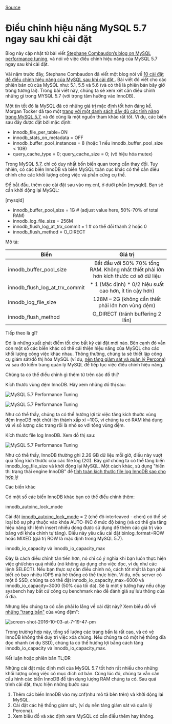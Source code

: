[Source](https://www.percona.com/blog/2016/10/12/mysql-5-7-performance-tuning-immediately-after-installation/ "Permalink to MySQL 5.7 Performance Tuning Immediately After Installation")

# Điều chỉnh hiệu năng MySQL 5.7 ngay sau khi cài đặt
Blog này cập nhật từ bài viết [Stephane Combaudon’s blog on MySQL performance tuning][1], và nói về việc điều chỉnh hiệu năng của MySQL 5.7 ngay sau khi cài đặt.

Vài năm trước đây, Stephane Combaudon đã viết một blog nói về [10 cài đặt để điều chỉnh hiệu năng của MySQL sau khi cài đặt ][1]. Bài viết đó viết cho các phiên bản cũ của MySQL như: 5.1, 5.5 và 5.6 (và có thể là phiên bản bây giờ trong tương lai). Trong bài viết này, chúng ta sẽ xem xét cần điều chỉnh những gì trong MYSQL 5.7 (với trọng tâm hướng vào InnoDB).

Một tin tốt đó là MySQL đã có những giá trị mặc định tốt hơn đáng kể. Morgan Tocker đã tạo một [trang với một danh sách đầy đủ các tính năng trong MySQL 5.7][2], và đó cũng là một nguồn tham khảo rất tốt. Ví dụ, các biến sau đây được đặt bởi mặc định:

- innodb_file_per_table=ON
- innodb_stats_on_metadata = OFF
- innodb_buffer_pool_instances = 8 (hoặc 1 nếu innodb_buffer_pool_size < 1GB)
- query_cache_type = 0; query_cache_size = 0; (vô hiệu hóa mutex)


Trong MySQL 5.7. chỉ có duy nhất bốn biến quan trong cần thay đổi. Tuy nhiên, có các biến InnoDB và biến MySQL toàn cục khác có thể cần điều chỉnh cho các khối lượng công việc và phần cứng cụ thể.

Để bắt đầu, thêm các cài đặt sau vào my.cnf, ở dưới phần [mysqld]. Bạn sẽ cần khởi động lại MySQL:

[mysqld] 
- innodb_buffer_pool_size = 1G # (adjust value here, 50%-70% of total RAM)
- innodb_log_file_size = 256M 
- innodb_flush_log_at_trx_commit = 1 # có thể đổi thành 2 hoặc 0 
- innodb_flush_method = O_DIRECT

Mô tả:

| Biến |  Giá trị | 
| ------------- |:-------------:| 
| innodb_buffer_pool_size |  Bắt đầu với 50% 70% tổng RAM. Không nhất thiết phải lớn hơn kích thước cơ sở dữ liệu|  
| innodb_flush_log_at_trx_commit | * 1   (Mặc định) * 0/2 hiệu suất cao hơn, ít tin cậy hơn)|  
| innodb_log_file_size |  128M – 2G (không cần thiết phải lớn hơn vùng đệm) |  
| innodb_flush_method |  O_DIRECT (tránh buffering 2 lần) | 

 

Tiếp theo là gì?

Đó là những xuất phát điểm tốt cho bất kỳ cài đặt mới nào. Bên cạnh đó vẫn còn một số các biến khác có thể cải thiện hiệu năng của MySQL cho các khối lượng công việc khác nhau. Thông thường, chúng ta sẽ thiết lập công cụ giám sát/đồ thị hóa MySQL (ví dụ, [nền tảng giảm sát và quản lý Percona][3]) và sau đó kiểm trang quản lý MySQL để tiếp tục việc điều chỉnh hiệu năng.

Chúng ta có thể điều chỉnh gì thêm từ trên các đồ thị?

Kích thước vùng đệm InnoDB. Hãy xem những đồ thị sau:

![MySQL 5.7 Performance Tuning][4]

![MySQL 5.7 Performance Tuning][5]

Như có thể thấy, chúng ta có thể hưởng lợi từ việc tăng kích thước vùng đệm InnoDB một chút lên thành xấp xỉ ~10G, vì chúng ta có RAM khả dụng và vì số lượng các trang rỗi là nhỏ so với tổng vùng đệm.

Kích thước file log InnoDB. Xem đồ thị sau:

![MySQL 5.7 Performance Tuning][6]


Như có thể thấy, InnoDB thường ghi 2.26 GB dữ liệu mỗi giờ, điều này vượt quá tổng kích thước của các file log (2G). Bây giờ chúng ta có thể tăng biến innodb_log_file_size và khởi động lại MySQL. Một cách khác, sử dụng "hiển thị trạng thái engine InnoDB" để [tính toán kích thước file log InnoDB sao cho hợp lý][7]

Các biến khác

Có một số các biến InnoDB khác bạn có thể điều chỉnh thêm:

innodb_autoinc_lock_mode

Cài đặt [innodb_autoinc_lock_mode][8] = 2 (chế độ interleaved - chèn) có thể sẽ loại bỏ sự phụ thuộc vào khóa AUTO-INC ở mức độ bảng (và có thể gia tăng hiệu năng khi lệnh insert nhiều dòng được sử dụng để thêm các giá trị vào bảng với khóa chính tự tăng). Điều này yêu cầu cài đặt binlog_format=ROW hoặc MIXED (giá trị ROW là mặc định trong MySQL 5.7).

innodb_io_capacity và innodb_io_capacity_max

Đây là cách điều chỉnh tân tiến hơn, nó chỉ có ý nghĩa khi bạn luôn thực hiện việc ghi/chèn quá nhiều (nó không áp dụng cho việc đọc, ví dụ như các lệnh SELECT). Nếu bạn thực sự cần điều chỉnh nó, cách tốt nhất là bạn phải biết có bao nhiêu IOPS mà hệ thống có thể thực hiện. Ví dụ, nếu server có một ổ SSD, chúng ta có thể đặt innodb_io_capacity_max=6000 và innodb_io_capacity=3000 (50% của tối đa). Sẽ là một ý tưởng hay nếu chạy sysbench hay bất cứ công cụ benchmark nào để đánh giá sự lưu thông của ổ đĩa.

Nhưng liệu chúng ta có cần phải lo lắng về cài đặt này? Xem biểu đồ về [những "trang bẩn"][9] của vùng đệm":

![screen-shot-2016-10-03-at-7-19-47-pm][10]


Trong trường hợp này, tổng số lượng các trang bẩn là rất cao, và có vẻ InnoDB không thể duy trì việc xóa chúng. Nếu chúng ta có một hệ thống đĩa đọc nhanh (ví dụ SSD), chúng ta có thể hưởng lợi bằng cách tăng innodb_io_capacity và innodb_io_capacity_max.

Kết luận hoặc phiên bản TL;DR 

Những cài đặt mặc định mới của MySQL 5.7 tốt hơn rất nhiều cho những khối lượng công việc có mục đích cơ bản. Cùng lúc đó, chúng ta vẫn cần cấu hình các biến InnoDB để tận dụng lượng RAM chúng ta có. Sau quá trình cài đặt, thực hiện những bước sau:

1. Thêm các biến InnoDB vào my.cnf(như mô tả bên trên) và khởi động lại MySQL.
2. Cài đặt các hệ thống giám sát, (ví dụ nền tảng giám sát và quản lý Percona).
3. Xem biểu đồ và xác định xem MySQL có cần điều thêm hay không.

[1]: https://www.percona.com/blog/2014/01/28/10-mysql-performance-tuning-settings-after-installation/
[2]: http://www.thecompletelistoffeatures.com/
[3]: http://pmmdemo.percona.com
[4]: https://www.percona.com/blog/wp-content/uploads/2016/10/Screen-Shot-2016-10-03-at-12.49.22-PM.png
[5]: https://www.percona.com/blog/wp-content/uploads/2016/10/Screen-Shot-2016-10-03-at-12.48.13-PM.png
[6]: https://www.percona.com/blog/wp-content/uploads/2016/10/Screen-Shot-2016-10-03-at-12.43.52-PM.png
[7]: https://www.percona.com/blog/2008/11/21/how-to-calculate-a-good-innodb-log-file-size/
[8]: http://dev.mysql.com/doc/refman/5.7/en/innodb-auto-increment-handling.html
[9]: http://dev.mysql.com/doc/refman/5.7/en/glossary.html#glos_dirty_page
[10]: https://www.percona.com/blog/wp-content/uploads/2016/10/Screen-Shot-2016-10-03-at-7.19.47-PM.png
[11]: https://secure.gravatar.com/avatar/79877aeedbd68531a30468cd771d5d07?s=84&d=mm&r=g
[12]: https://www.percona.com/blog/author/alexanderrubin/
